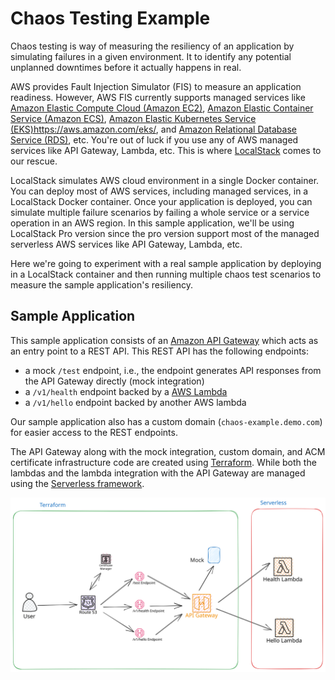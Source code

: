 Chaos Testing Example
========================
Chaos testing is way of measuring the resiliency of an application by simulating failures in a given environment. 
It to identify any potential unplanned downtimes before it actually happens in real.

AWS provides Fault Injection Simulator (FIS) to measure an application readiness. However, AWS FIS currently supports 
managed services like [Amazon Elastic Compute Cloud (Amazon EC2)](https://aws.amazon.com/ec2/), 
[Amazon Elastic Container Service (Amazon ECS)](https://aws.amazon.com/ecs/), 
[Amazon Elastic Kubernetes Service (EKS)]()https://aws.amazon.com/eks/, and 
[Amazon Relational Database Service (RDS)](https://aws.amazon.com/rds/), etc. 
You're out of luck if you use any of AWS managed services like API Gateway, Lambda, etc. This is where 
[LocalStack](https://localstack.cloud/) comes to our rescue.

LocalStack simulates AWS cloud environment in a single Docker container. You can deploy most of AWS services, 
including managed services, in a LocalStack Docker container. Once your application is deployed, you can simulate 
multiple failure scenarios by failing a whole service or a service operation in an AWS region. In this sample 
application, we'll be using LocalStack Pro version since the pro version support most of the managed serverless 
AWS services like API Gateway, Lambda, etc.

Here we're going to experiment with a real sample application by deploying in a LocalStack container and 
then running multiple chaos test scenarios to measure the sample application's resiliency.

## Sample Application
This sample application consists of an [Amazon API Gateway](https://aws.amazon.com/api-gateway/) which
acts as an entry point to a REST API. This REST API has the following endpoints:
  - a mock `/test` endpoint, i.e., the endpoint generates API responses from the API Gateway directly (mock integration)
  - a `/v1/health` endpoint backed by a [AWS Lambda](https://aws.amazon.com/lambda/)
  - a `/v1/hello` endpoint backed by another AWS lambda

Our sample application also has a custom domain (`chaos-example.demo.com`) for easier access to the REST endpoints.

The API Gateway along with the mock integration, custom domain, and ACM certificate infrastructure code are created
using [Terraform](https://www.terraform.io/). While both the lambdas and the lambda integration with the API Gateway
are managed using the [Serverless framework](https://www.serverless.com/).

![](./img/chaos-testing-example.svg)
